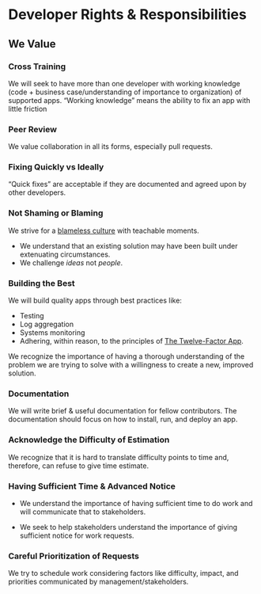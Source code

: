 # Developer Rights & Responsibilities

## We Value

### Cross Training

We will seek to have more than one developer with working knowledge (code + business case/understanding of importance to organization) of supported apps. “Working knowledge” means the ability to fix an app with little friction

### Peer Review

We value collaboration in all its forms, especially pull requests.

### Fixing Quickly vs Ideally

“Quick fixes” are acceptable if they are documented and agreed upon by other developers.

### Not Shaming or Blaming

We strive for a [blameless culture](https://codeascraft.com/2012/05/22/blameless-postmortems/) with teachable moments.

* We understand that an existing solution may have been built under extenuating circumstances.
* We challenge _ideas_ not _people_.

### Building the Best

We will build quality apps through best practices like:

* Testing
* Log aggregation
* Systems monitoring
* Adhering, within reason, to the principles of [The Twelve-Factor App](https://12factor.net/).

We recognize the importance of having a thorough understanding of the problem we are trying to solve with a willingness to create a new, improved solution.

### Documentation

We will write brief & useful documentation for fellow contributors.
The documentation should focus on how to install, run, and deploy an app.

### Acknowledge the Difficulty of Estimation

We recognize that it is hard to translate difficulty points to time and, therefore, can refuse to give time estimate.

### Having Sufficient Time & Advanced Notice

* We understand the importance of having sufficient time to do work and will communicate that to stakeholders.

* We seek to help stakeholders understand the importance of giving sufficient notice for work requests.

### Careful Prioritization of Requests

We try to schedule work considering factors like difficulty, impact, and priorities communicated by management/stakeholders.
